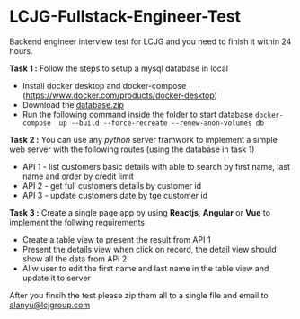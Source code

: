 # LCJG-Fullstack-Engineer-Test
Backend engineer interview test for LCJG and you need to finish it within 24 hours.

**Task 1 :**
Follow the steps to setup a mysql database in local
- Install docker desktop and docker-compose (https://www.docker.com/products/docker-desktop)
- Download the [database.zip](https://raw.githubusercontent.com/ayking/LCJG-Backend-Engineer-Test/master/database.zip)
- Run the following command inside the folder to start database ```docker-compose  up --build --force-recreate --renew-anon-volumes db```

**Task 2 :**
You can use any *python* server framwork to implement a simple web server with the following routes (using the database in task 1)
- API 1 - list customers basic details with able to search by first name, last name and order by credit limit
- API 2 - get full customers details by customer id
- API 3 - update customers date by tge customer id


**Task 3 :**
Create a single page app by using **Reactjs**, **Angular** or **Vue** to implement the follwing requirements 

- Create a table view to present the result from API 1
- Present the details view when click on record, the detail view should show all the data from API 2
- Allw user to edit the first name and last name in the table view and update it to server 



After you finsih the test please zip them all to a single file and email to alanyu@lcjgroup.com
